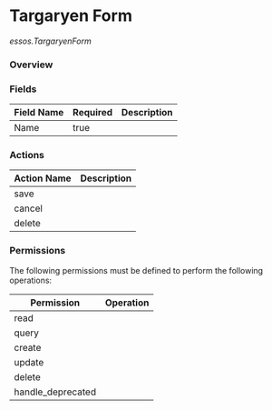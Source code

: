 # Targaryen Form

*essos.TargaryenForm*

### **Overview**

### **Fields**


|**Field Name**|**Required**|**Description**|
|---|---|---|
|Name|true| |

### **Actions**


|**Action Name**|**Description**|
|---|---|
|save| |
|cancel| |
|delete| |

### **Permissions**

The following permissions must be defined to perform the following operations:


|**Permission**|**Operation**|
|---|---|
|read| |
|query| |
|create| |
|update| |
|delete| |
|handle_deprecated| |

